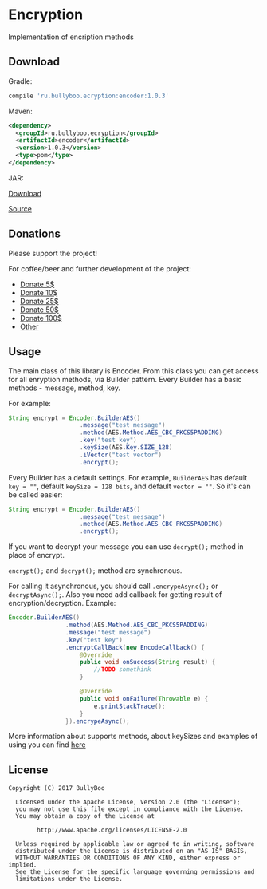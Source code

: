# Encryption
Implementation of encription methods

## Download

Gradle:
```groovy
compile 'ru.bullyboo.ecryption:encoder:1.0.3'
```
Maven:
```xml
<dependency> 
  <groupId>ru.bullyboo.ecryption</groupId> 
  <artifactId>encoder</artifactId> 
  <version>1.0.3</version> 
  <type>pom</type> 
</dependency>
```
JAR:

[Download](https://github.com/BullyBoo/Encryption/releases/download/1.0.3/encoder-1.0.3.jar)

[Source](https://github.com/BullyBoo/Encryption/releases/download/1.0.3/encoder-1.0.3-sources.jar)

## Donations

Please support the project! 

For coffee/beer and further development of the project:

* [Donate 5$](https://www.paypal.me/bullyboo/5usd)
* [Donate 10$](https://www.paypal.me/bullyboo/10usd)
* [Donate 25$](https://www.paypal.me/bullyboo/25usd)
* [Donate 50$](https://www.paypal.me/bullyboo/50usd)
* [Donate 100$](https://www.paypal.me/bullyboo/100usd)
* [Other](https://www.paypal.me/bullyboo)

## Usage

The main class of this library is Encoder.
From this class you can get access for all enryption methods, via Builder pattern.
Every Builder has a basic methods - message, method, key.

For example:
``` java
String encrypt = Encoder.BuilderAES()
                    .message("test message")
                    .method(AES.Method.AES_CBC_PKCS5PADDING)
                    .key("test key")
                    .keySize(AES.Key.SIZE_128)
                    .iVector("test vector")
                    .encrypt();
```

Every Builder has a default settings. For example, `BuilderAES` has default `key = ""`, default `keySize = 128 bits`, and default `vector = ""`.
So it's can be called easier:
``` java
String encrypt = Encoder.BuilderAES()
                    .message("test message")
                    .method(AES.Method.AES_CBC_PKCS5PADDING)
                    .encrypt();
```

If you want to decrypt your message you can use `decrypt();` method in place of encrypt.

`encrypt();` and `decrypt();` method are synchronous.

For calling it asynchronous, you should call `.encrypeAsync();` or `decryptAsync();`.
Also you need add callback for getting result of encryption/decryption.
Example:
``` java
Encoder.BuilderAES()
                .method(AES.Method.AES_CBC_PKCS5PADDING)
                .message("test message")
                .key("test key")
                .encryptCallBack(new EncodeCallback() {
                    @Override
                    public void onSuccess(String result) {
                        //TODO somethink
                    }

                    @Override
                    public void onFailure(Throwable e) {
                        e.printStackTrace();
                    }
                }).encrypeAsync();
```

More information about supports methods, about keySizes and examples of using you can find [here](https://github.com/BullyBoo/Encryption/blob/master/Documentation.md)

## License
```
Copyright (C) 2017 BullyBoo

  Licensed under the Apache License, Version 2.0 (the "License");
  you may not use this file except in compliance with the License.
  You may obtain a copy of the License at

        http://www.apache.org/licenses/LICENSE-2.0

  Unless required by applicable law or agreed to in writing, software
  distributed under the License is distributed on an "AS IS" BASIS,
  WITHOUT WARRANTIES OR CONDITIONS OF ANY KIND, either express or implied.
  See the License for the specific language governing permissions and
  limitations under the License.
  ```
